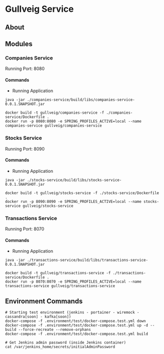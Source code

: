 # Gullveig Service

## About

## Modules

### Companies Service

Running Port: 8080

#### Commands

- Running Application
```shell
java -jar ./companies-service/build/libs/companies-service-0.0.1.SNAPSHOT.jar 

docker build -t gullveig/companies-service -f ./companies-service/Dockerfile .
docker run -p 8080:8080 -e SPRING_PROFILES_ACTIVE=local --name companies-service gullveig/companies-service
```

### Stocks Service

Running Port: 8090

#### Commands

- Running Application
```shell
java -jar ./stocks-service/build/libs/stocks-service-0.0.1.SNAPSHOT.jar 

docker build -t gullveig/stocks-service -f ./stocks-service/Dockerfile .
docker run -p 8090:8090 -e SPRING_PROFILES_ACTIVE=local --name stocks-service gullveig/stocks-service
```


### Transactions Service

Running Port: 8070

#### Commands

- Running Application
```shell
java -jar ./transactions-service/build/libs/transactions-service-0.0.1.SNAPSHOT.jar 

docker build -t gullveig/transactions-service -f ./transactions-service/Dockerfile .
docker run -p 8070:8070 -e SPRING_PROFILES_ACTIVE=local --name transactions-service gullveig/transactions-service
```

## Environment Commands

```shell script
# Starting test environment (jenkins - portainer - wiremock - cassandra[soon] - kafka[soon])
docker-compose -f .environment/test/docker-compose.test.yml down
docker-compose -f .environment/test/docker-compose.test.yml up -d --build --force-recreate --remove-orphans
docker-compose -f .environment/test/docker-compose.test.yml build

# Get Jenkins admin password (inside Jenkins container)
cat /var/jenkins_home/secrets/initialAdminPassword

```


